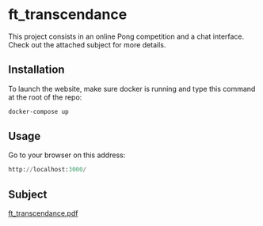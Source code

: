 # ft_transcendance
This project consists in an online Pong competition and a chat interface. <br />
Check out the attached subject for more details.

## Installation

To launch the website, make sure docker is running and type this command at the root of the repo:

```bash
docker-compose up
```

## Usage

Go to your browser on this address:
```python
http://localhost:3000/
```

## Subject
[ft_transcendance.pdf](https://github.com/pnielly/ft_transcendance/files/8929224/ft_transcendance.pdf)

